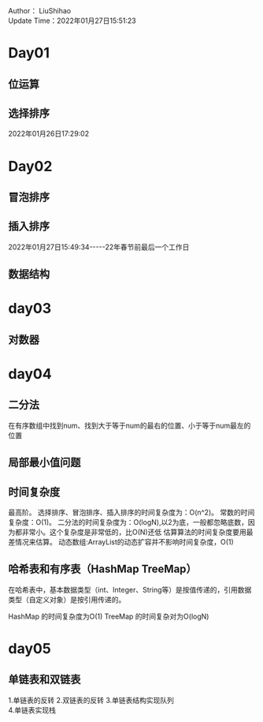 Author： LiuShihao <br>
Update Time：2022年01月27日15:51:23

# Day01
## 位运算

## 选择排序
2022年01月26日17:29:02
# Day02
## 冒泡排序

## 插入排序
2022年01月27日15:49:34-----22年春节前最后一个工作日

## 数据结构

# day03
## 对数器
# day04
## 二分法
在有序数组中找到num、找到大于等于num的最右的位置、小于等于num最左的位置
## 局部最小值问题

## 时间复杂度
最高阶。
选择排序、冒泡排序、插入排序的时间复杂度为：O(n^2)。
常数的时间复杂度：O(1)。 
二分法的时间复杂度为：O(logN),以2为底，一般都忽略底数，因为都非常小。这个复杂度是非常低的，比O(N)还低
估算算法的时间复杂度要用最差情况来估算。
动态数组:ArrayList的动态扩容并不影响时间复杂度，O(1)
## 哈希表和有序表（HashMap TreeMap）
在哈希表中，基本数据类型（int、Integer、String等）是按值传递的，引用数据类型（自定义对象）是按引用传递的。

HashMap 的时间复杂度为O(1)
TreeMap 的时间复杂对为O(logN)

# day05
## 单链表和双链表
1.单链表的反转
2.双链表的反转
3.单链表结构实现队列  
4.单链表实现栈